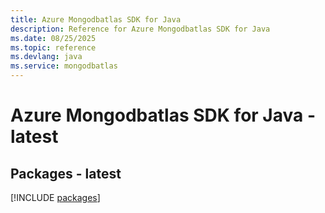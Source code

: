 ```yaml
---
title: Azure Mongodbatlas SDK for Java
description: Reference for Azure Mongodbatlas SDK for Java
ms.date: 08/25/2025
ms.topic: reference
ms.devlang: java
ms.service: mongodbatlas
---
```

# Azure Mongodbatlas SDK for Java - latest
## Packages - latest
[!INCLUDE [packages](mongodbatlas-index.md)]